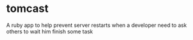 tomcast
=======

A ruby app to help prevent server restarts when a developer need to ask others to wait him finish some task
